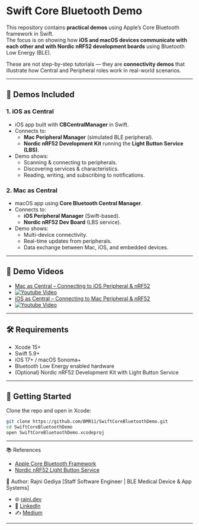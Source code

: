 # Swift Core Bluetooth Demo

This repository contains **practical demos** using Apple’s Core Bluetooth framework in Swift.  
The focus is on showing how **iOS and macOS devices communicate with each other and with Nordic nRF52 development boards** using Bluetooth Low Energy (BLE).

These are not step-by-step tutorials — they are **connectivity demos** that illustrate how Central and Peripheral roles work in real-world scenarios.

---

## 🔑 Demos Included

### 1. iOS as Central
- iOS app built with **CBCentralManager** in Swift.
- Connects to:
  - **Mac Peripheral Manager** (simulated BLE peripheral).
  - **Nordic nRF52 Development Kit** running the **Light Button Service (LBS)**.
- Demo shows:
  - Scanning & connecting to peripherals.
  - Discovering services & characteristics.
  - Reading, writing, and subscribing to notifications.

### 2. Mac as Central
- macOS app using **Core Bluetooth Central Manager**.
- Connects to:
  - **iOS Peripheral Manager** (Swift-based).
  - **Nordic nRF52 Dev Board** (LBS service).
- Demo shows:
  - Multi-device connectivity.
  - Real-time updates from peripherals.
  - Data exchange between Mac, iOS, and embedded devices.

---

## 🎥 Demo Videos
- [Mac as Central – Connecting to iOS Peripheral & nRF52](https://youtu.be/kZ4yPA55GU8)
- [![Youtube Video](https://github.com/user-attachments/assets/1787618b-f12b-466e-8162-1237d36ac2b6)](https://youtu.be/kZ4yPA55GU8)
- [iOS as Central – Connecting to Mac Peripheral & nRF52](https://youtu.be/Ry7YjdPVIfE)
- [![Youtube Video]( https://github.com/user-attachments/assets/10818c40-f4ba-4fcc-b25f-bed4e60aef7a )](https://youtu.be/Ry7YjdPVIfE)

---

## 🛠 Requirements
- Xcode 15+  
- Swift 5.9+  
- iOS 17+ / macOS Sonoma+  
- Bluetooth Low Energy enabled hardware  
- (Optional) Nordic nRF52 Development Kit with Light Button Service  

---

## 🚀 Getting Started
Clone the repo and open in Xcode:

```bash
git clone https://github.com/BMR11/SwiftCoreBluetoothDemo.git
cd SwiftCoreBluetoothDemo
open SwiftCoreBluetoothDemo.xcodeproj
```

---


📚 References
- [Apple Core Bluetooth Framework](https://developer.apple.com/documentation/corebluetooth)
- [Nordic nRF52 Light Button Service](https://docs.nordicsemi.com/bundle/ncs-latest/page/nrf/samples/bluetooth/peripheral_lbs/README.html#peripheral-lbs)

👤 Author: Rajni Gediya [Staff Software Engineer | BLE Medical Device & App Systems]
- 🌐 [rajni.dev](https://www.rajni.dev)
- 💼 [LinkedIn](https://www.linkedin.com/in/rajni-gediya-ab893b38)
- ✍️ [Medium](https://medium.com/@rajnibhaimgediya)
  
---
